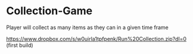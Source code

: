 # Collection-Game
Player will collect as many items as they can in a given time frame


https://www.dropbox.com/s/w0uirla1tpfpenk/Run%20Collection.zip?dl=0 (first build)

